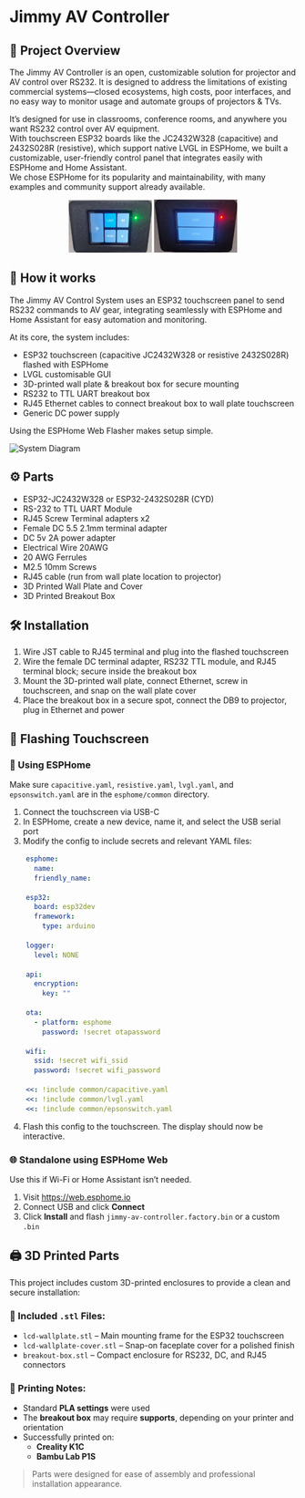 # Jimmy AV Controller

## 🧩 Project Overview  
The Jimmy AV Controller is an open, customizable solution for projector and AV control over RS232. It is designed to address the limitations of existing commercial systems—closed ecosystems, high costs, poor interfaces, and no easy way to monitor usage and automate groups of projectors & TVs.

It’s designed for use in classrooms, conference rooms, and anywhere you want RS232 control over AV equipment.  
With touchscreen ESP32 boards like the JC2432W328 (capacitive) and 2432S028R (resistive), which support native LVGL in ESPHome, we built a customizable, user-friendly control panel that integrates easily with ESPHome and Home Assistant.  
We chose ESPHome for its popularity and maintainability, with many examples and community support already available.

<p align="center">
  <img src="https://github.com/McKinnonIT/Jimmy-AV-Controller/blob/main/OnScreen.jpg?raw=true" width="29%" />
  <img src="https://github.com/McKinnonIT/Jimmy-AV-Controller/blob/main/OffScreen.jpg?raw=true" width="29%" />
</p>

## 🧠 How it works

The Jimmy AV Control System uses an ESP32 touchscreen panel to send RS232 commands to AV gear, integrating seamlessly with ESPHome and Home Assistant for easy automation and monitoring.

At its core, the system includes:
- ESP32 touchscreen (capacitive JC2432W328 or resistive 2432S028R) flashed with ESPHome
- LVGL customisable GUI
- 3D-printed wall plate & breakout box for secure mounting  
- RS232 to TTL UART breakout box  
- RJ45 Ethernet cables to connect breakout box to wall plate touchscreen  
- Generic DC power supply  

Using the ESPHome Web Flasher makes setup simple.

![System Diagram](https://github.com/McKinnonIT/Jimmy-AV-Controller/blob/main/JimmyAVDiagram.png)

## ⚙️ Parts
- ESP32-JC2432W328 or ESP32-2432S028R (CYD)
- RS-232 to TTL UART Module
- RJ45 Screw Terminal adapters x2
- Female DC 5.5 2.1mm terminal adapter
- DC 5v 2A power adapter
- Electrical Wire 20AWG
- 20 AWG Ferrules
- M2.5 10mm Screws
- RJ45 cable (run from wall plate location to projector)
- 3D Printed Wall Plate and Cover
- 3D Printed Breakout Box

## 🛠️ Installation

1. Wire JST cable to RJ45 terminal and plug into the flashed touchscreen  
2. Wire the female DC terminal adapter, RS232 TTL module, and RJ45 terminal block; secure inside the breakout box  
3. Mount the 3D-printed wall plate, connect Ethernet, screw in touchscreen, and snap on the wall plate cover  
4. Place the breakout box in a secure spot, connect the DB9 to projector, plug in Ethernet and power  

## 💾 Flashing Touchscreen

### 🔌 Using ESPHome

Make sure `capacitive.yaml`, `resistive.yaml`, `lvgl.yaml`, and `epsonswitch.yaml` are in the `esphome/common` directory.

1. Connect the touchscreen via USB-C  
2. In ESPHome, create a new device, name it, and select the USB serial port  
3. Modify the config to include secrets and relevant YAML files:

```yaml
    esphome:  
      name:  
      friendly_name:  

    esp32:  
      board: esp32dev  
      framework:  
        type: arduino  

    logger:  
      level: NONE  

    api:  
      encryption:  
        key: ""  

    ota:  
      - platform: esphome  
        password: !secret otapassword  

    wifi:  
      ssid: !secret wifi_ssid  
      password: !secret wifi_password  

    <<: !include common/capacitive.yaml  
    <<: !include common/lvgl.yaml  
    <<: !include common/epsonswitch.yaml  
```
4. Flash this config to the touchscreen. The display should now be interactive.

### 🌐 Standalone using ESPHome Web

Use this if Wi-Fi or Home Assistant isn’t needed.

1. Visit https://web.esphome.io  
2. Connect USB and click **Connect**  
3. Click **Install** and flash `jimmy-av-controller.factory.bin` or a custom `.bin`  

## 🖨️ 3D Printed Parts

This project includes custom 3D-printed enclosures to provide a clean and secure installation:

### 🧱 Included `.stl` Files:
- `lcd-wallplate.stl` – Main mounting frame for the ESP32 touchscreen  
- `lcd-wallplate-cover.stl` – Snap-on faceplate cover for a polished finish  
- `breakout-box.stl` – Compact enclosure for RS232, DC, and RJ45 connectors  

### 📝 Printing Notes:
- Standard **PLA settings** were used  
- The **breakout box** may require **supports**, depending on your printer and orientation  
- Successfully printed on:
  - **Creality K1C**
  - **Bambu Lab P1S**

> Parts were designed for ease of assembly and professional installation appearance.

